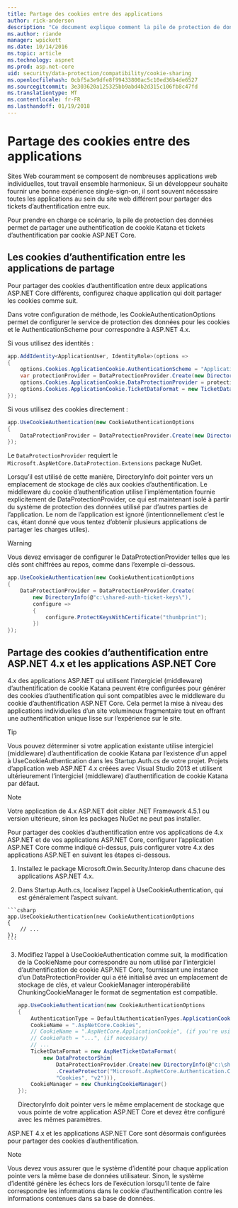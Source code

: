 ```yaml
---
title: Partage des cookies entre des applications
author: rick-anderson
description: "Ce document explique comment la pile de protection de données prend en charge le partage des cookies d’authentification entre ASP.NET 4.x et les applications ASP.NET Core."
ms.author: riande
manager: wpickett
ms.date: 10/14/2016
ms.topic: article
ms.technology: aspnet
ms.prod: asp.net-core
uid: security/data-protection/compatibility/cookie-sharing
ms.openlocfilehash: 0cbf5a3e9dfe8f99433800ac5c10ed36b4de6527
ms.sourcegitcommit: 3e303620a125325bb9abd4b2d315c106fb8c47fd
ms.translationtype: MT
ms.contentlocale: fr-FR
ms.lasthandoff: 01/19/2018
---
```

# <a name="sharing-cookies-between-applications"></a>Partage des cookies entre des applications

Sites Web couramment se composent de nombreuses applications web individuelles, tout travail ensemble harmonieux. Si un développeur souhaite fournir une bonne expérience single-sign-on, il sont souvent nécessaire toutes les applications au sein du site web différent pour partager des tickets d’authentification entre eux.

Pour prendre en charge ce scénario, la pile de protection des données permet de partager une authentification de cookie Katana et tickets d’authentification par cookie ASP.NET Core.

## <a name="sharing-authentication-cookies-between-applications"></a>Les cookies d’authentification entre les applications de partage

Pour partager des cookies d’authentification entre deux applications ASP.NET Core différents, configurez chaque application qui doit partager les cookies comme suit.

Dans votre configuration de méthode, les CookieAuthenticationOptions permet de configurer le service de protection des données pour les cookies et le AuthenticationScheme pour correspondre à ASP.NET 4.x.

Si vous utilisez des identités :

```csharp
app.AddIdentity<ApplicationUser, IdentityRole>(options =>
{
    options.Cookies.ApplicationCookie.AuthenticationScheme = "ApplicationCookie";
    var protectionProvider = DataProtectionProvider.Create(new DirectoryInfo(@"c:\shared-auth-ticket-keys\"));
    options.Cookies.ApplicationCookie.DataProtectionProvider = protectionProvider;
    options.Cookies.ApplicationCookie.TicketDataFormat = new TicketDataFormat(protectionProvider.CreateProtector("Microsoft.AspNetCore.Authentication.Cookies.CookieAuthenticationMiddleware", "Cookies", "v2"));
});
```

Si vous utilisez des cookies directement :

```csharp
app.UseCookieAuthentication(new CookieAuthenticationOptions
{
    DataProtectionProvider = DataProtectionProvider.Create(new DirectoryInfo(@"c:\shared-auth-ticket-keys\"))
});
```
   
Le `DataProtectionProvider` requiert le `Microsoft.AspNetCore.DataProtection.Extensions` package NuGet.

Lorsqu’il est utilisé de cette manière, DirectoryInfo doit pointer vers un emplacement de stockage de clés aux cookies d’authentification. Le middleware du cookie d’authentification utilise l’implémentation fournie explicitement de DataProtectionProvider, ce qui est maintenant isolé à partir du système de protection des données utilisé par d’autres parties de l’application. Le nom de l’application est ignoré (intentionnellement c’est le cas, étant donné que vous tentez d’obtenir plusieurs applications de partager les charges utiles).

>[!WARNING]
>Vous devez envisager de configurer le DataProtectionProvider telles que les clés sont chiffrées au repos, comme dans l’exemple ci-dessous.
>
>
>  ```csharp
>  app.UseCookieAuthentication(new CookieAuthenticationOptions
>  {
>      DataProtectionProvider = DataProtectionProvider.Create(
>          new DirectoryInfo(@"c:\shared-auth-ticket-keys\"),
>          configure =>
>          {
>              configure.ProtectKeysWithCertificate("thumbprint");
>          })
>  });
>  ```

## <a name="sharing-authentication-cookies-between-aspnet-4x-and-aspnet-core-applications"></a>Partage des cookies d’authentification entre ASP.NET 4.x et les applications ASP.NET Core

4.x des applications ASP.NET qui utilisent l’intergiciel (middleware) d’authentification de cookie Katana peuvent être configurées pour générer des cookies d’authentification qui sont compatibles avec le middleware du cookie d’authentification ASP.NET Core. Cela permet la mise à niveau des applications individuelles d’un site volumineux fragmentaire tout en offrant une authentification unique lisse sur l’expérience sur le site.

>[!TIP]
> Vous pouvez déterminer si votre application existante utilise intergiciel (middleware) d’authentification de cookie Katana par l’existence d’un appel à UseCookieAuthentication dans les Startup.Auth.cs de votre projet. Projets d’application web ASP.NET 4.x créées avec Visual Studio 2013 et utilisent ultérieurement l’intergiciel (middleware) d’authentification de cookie Katana par défaut.

> [!NOTE]
> Votre application de 4.x ASP.NET doit cibler .NET Framework 4.5.1 ou version ultérieure, sinon les packages NuGet ne peut pas installer.

Pour partager des cookies d’authentification entre vos applications de 4.x ASP.NET et de vos applications ASP.NET Core, configurer l’application ASP.NET Core comme indiqué ci-dessus, puis configurer votre 4.x des applications ASP.NET en suivant les étapes ci-dessous.

1.  Installez le package Microsoft.Owin.Security.Interop dans chacune des applications ASP.NET 4.x.

2.   Dans Startup.Auth.cs, localisez l’appel à UseCookieAuthentication, qui est généralement l’aspect suivant.

    ```csharp
    app.UseCookieAuthentication(new CookieAuthenticationOptions
    {
        // ...
    });
    ```
    
3.  Modifiez l’appel à UseCookieAuthentication comme suit, la modification de la CookieName pour correspondre au nom utilisé par l’intergiciel d’authentification de cookie ASP.NET Core, fournissant une instance d’un DataProtectionProvider qui a été initialisé avec un emplacement de stockage de clés, et valeur CookieManager interopérabilité ChunkingCookieManager le format de segmentation est compatible.

    ```csharp
    app.UseCookieAuthentication(new CookieAuthenticationOptions
    {
        AuthenticationType = DefaultAuthenticationTypes.ApplicationCookie,
        CookieName = ".AspNetCore.Cookies",
        // CookieName = ".AspNetCore.ApplicationCookie", (if you're using identity)
        // CookiePath = "...", (if necessary)
        // ...
        TicketDataFormat = new AspNetTicketDataFormat(
            new DataProtectorShim(
                DataProtectionProvider.Create(new DirectoryInfo(@"c:\shared-auth-ticket-keys\"))
                .CreateProtector("Microsoft.AspNetCore.Authentication.Cookies.CookieAuthenticationMiddleware",
                "Cookies", "v2"))),
        CookieManager = new ChunkingCookieManager()
    });
    ```
    DirectoryInfo doit pointer vers le même emplacement de stockage que vous pointe de votre application ASP.NET Core et devez être configuré avec les mêmes paramètres.

ASP.NET 4.x et les applications ASP.NET Core sont désormais configurées pour partager des cookies d’authentification.

> [!NOTE]
> Vous devez vous assurer que le système d’identité pour chaque application pointe vers la même base de données utilisateur. Sinon, le système d’identité génère les échecs lors de l’exécution lorsqu’il tente de faire correspondre les informations dans le cookie d’authentification contre les informations contenues dans sa base de données.
